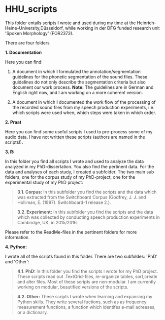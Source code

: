 # HHU_scripts

This folder entails scripts I wrote and used during my time at the Heinrich-Heine-University,Düsseldorf, while working in der DFG funded research unit 'Spoken Morphology' (FOR2373). 

There are four folders

**1. Documentation**
  
Here you can find 

1. A document in which I formulated the annotation/segmentation guidelines for the phonetic segmentation of the sound files. These guidelines do not only describe the segmentation criteria but also document our work process.
**Note:** The guidelines are in German and English right now, and I am working on a more coherent version.
  
2. A document in which I documented the work flow of the processing of the recorded sound files from my speech production experiments, i.e. which scripts were used when, which steps were taken in which order.  



**2. Praat**

Here you can find some useful scripts I used to pre-process some of my  audio data. I have not written these scripts (authors are named in the scripts!).

**3. R:**

In this folder you find all scripts I wrote and used to analyze the data analyzed in my
PhD-dissertation. You also find the pertinent data. For the data and analyses of each study, I created a subfolder. The two main sub folders, one for the corpus study of my PhD-project, one for the experimental study of my PhD project:

>**3.1. Corpus:**  In this subfolder you find the scripts and the data which was extracted from the Switchboard Corpus (Godfrey, J. J. and Holliman, E. (1997). Switchboard-1 release 2.).

>**3.2. Experiment:** In this subfolder you find the scripts and the data which was collected by conducting speech production experiments in Cambridge, UK, in 2015/2016.

Please refer to the ReadMe-files in the pertinent folders for more information.

**4. Python:**

I wrote all of the scripts found in this folder. There are two subfoldes: 'PhD' and 'Other':

>**4.1. PhD:** In this folder you find the scripts I wrote for my PhD project. These scripts read out .TextGrid-files, re-organize tables, sort,create and alter files. Most of these scripts are non-modular. I am currently working on modular, beautified versions of the scripts.
  
>**4.2. Other:** These scripts I wrote when learning and expansing my Python skills. They write several fuctions, such as as frequency     measurement functions, a function which identifes e-mail adreeses, or a dictionary.


